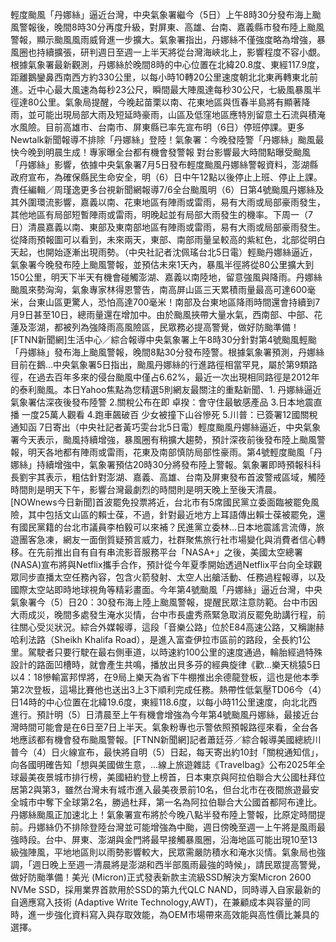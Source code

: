 輕度颱風「丹娜絲」逼近台灣，中央氣象署繼今（5日）上午8時30分發布海上颱風警報後，晚間8時30分再度升級，對屏東、高雄、台南、嘉義縣市發布陸上颱風警報，顯示颱風風雨威脅進一步擴大。氣象署指出，丹娜絲不僅強度略為增強，暴風圈也持續擴張，研判週日至週一上半天將從台灣海峽北上，影響程度不容小覷。根據氣象署最新觀測，丹娜絲於晚間8時的中心位置在北緯20.8度、東經117.9度，距離鵝鑾鼻西南西方約330公里，以每小時10轉20公里速度朝北北東再轉東北前進。近中心最大風速為每秒23公尺，瞬間最大陣風達每秒30公尺，七級風暴風半徑達80公里。氣象局提醒，今晚起苗栗以南、花東地區與恆春半島將有顯著降雨，並可能出現局部大雨及短延時豪雨，山區及低窪地區應特別留意土石流與積淹水風險。目前高雄市、台南市、屏東縣已率先宣布明（6日）停班停課。更多Newtalk新聞報導不排除「丹娜絲」登陸！氣象署：今晚發陸警「丹娜絲」颱風最快今晚到明晨生成！專家曝全台都有機會發警報 對台影響最大時間點曝受颱風「丹娜絲」影響，依據中央氣象署7月5日發布輕度颱風丹娜絲警報資料，澎湖縣政府宣布，為確保縣民生命安全，明（6）日中午12點以後停止上班、停止上課。責任編輯／周瑾逸更多台視新聞網報導7/6全台颱風明（6）日第4號颱風丹娜絲及其外圍環流影響，嘉義以南、花東地區有陣雨或雷雨，易有大雨或局部豪雨發生，其他地區有局部短暫陣雨或雷雨，明晚起並有局部大雨發生的機率。下周一（7日）清晨嘉義以南、東部及東南部地區有陣雨或雷雨，易有大雨或局部豪雨發生。從降雨預報圖可以看到，未來兩天，東部、南部雨量呈較高的紫紅色，北部從明白天起，也開始逐漸出現雨勢。（中央社記者沈佩瑤台北5日電）輕颱丹娜絲逼近，氣象署今晚發布陸上颱風警報，並預估未來1天內，暴風半徑將從80公里擴大到150公里，明天下半天有機會碰觸澎湖、嘉義以南陸地，留意強風與降雨。丹娜絲颱風來勢洶洶，氣象專家林得恩警告，南高屏山區三天累積雨量最高可達600毫米，台東山區更驚人，恐怕高達700毫米！南部及台東地區降雨時間還會持續到7月9日甚至10日，總雨量還在增加中。由於颱風挾帶大量水氣，西南部、中部、花蓮及澎湖，都被列為強降雨高風險區，民眾務必提高警覺，做好防颱準備！[FTNN新聞網]生活中心／綜合報導中央氣象署上午8時30分針對第4號颱風輕颱「丹娜絲」發布海上颱風警報，晚間8點30分發布陸警。根據氣象署預測，丹娜絲目前在鵝...中央氣象署5日指出，颱風丹娜絲的行進路徑相當罕見，屬於第9類路徑，在過去百年多來的侵台颱風中僅占6.62%，最近一次出現相同路徑是2012年的泰利颱風。本日Yahoo焦點為您精選5則網友最關注的重點新聞、1. 丹娜絲逼近 氣象署估深夜後發布陸警 2.關稅公布在即 卓揆：會守住最敏感產品 3.日本地震直播 一度25萬人觀看 4.跑車飆破百 少女被撞下山谷慘死 5.川普：已簽署12國關稅通知函 7日寄出（中央社記者黃巧雯台北5日電）輕度颱風丹娜絲逼近，中央氣象署今天表示，颱風持續增強，暴風圈有稍擴大趨勢，預計深夜前後發布陸上颱風警報，明天各地都有陣雨或雷雨，花東及南部慎防局部性豪雨。第4號輕度颱風「丹娜絲」持續增強中，氣象署預估20時30分將發布陸上警報。氣象署即時預報科科長劉宇其表示，粗估針對澎湖、嘉義、高雄、台南及屏東發布首波警戒區域，觸陸時間則是明天下午，影響台灣最劇烈的時間則是明天晚上至後天清晨。[NOWnews今日新聞]首波罷免投票將近，台北市有5席國民黨立委面臨被罷免風險，其中包括文山區的賴士葆，不過，針對最近地方上耳語傳出賴士葆被罷免，還有國民黨籍的台北市議員李柏毅可以來補？民進黨立委林...日本地震謠言流傳，旅遊團客急凍，網友一面倒質疑預言威力，社群聚焦旅行社市場變化與消費者信心轉移。在先前推出自有自有串流影音服務平台「NASA+」之後，美國太空總署 (NASA)宣布將與Netflix攜手合作，預計從今年夏季開始透過Netflix平台向全球觀眾同步直播太空任務內容，包含火箭發射、太空人出艙活動、任務過程報導，以及國際太空站即時地球視角等精彩畫面。今年第4號颱風「丹娜絲」逼近台灣，中央氣象署今（5）日20：30發布海上陸上颱風警報，提醒民眾注意防範。台中市因大雨成災，晚間多處發生淹水災情，台中市長盧秀燕緊急取消反罷免助講行程，前往關心受災狀況。綜合外媒報導，這段「音樂公路」位於E84高速公路，又稱謝赫哈利法路（Sheikh Khalifa Road），是進入富查伊拉市區前的路段，全長約1公里。駕駛者只要行駛在最右側車道，以時速約100公里的速度通過，輪胎經過特殊設計的路面凹槽時，就會產生共鳴，播放出貝多芬的經典旋律《歡...樂天桃猿5日以4：18慘輸富邦悍將，在9局上樂天為省下牛棚推出余德龍登板，這也是他本季第2次登板，這場比賽他也送出3上3下順利完成任務。熱帶性低氣壓TD06今（4）日14時的中心位置在北緯19.6度，東經118.6度，以每小時11公里速度，向北北西進行。預計明（5）日清晨至上午有機會增強為今年第4號颱風丹娜絲，最接近台灣時間可能會是在6日至7日上半天。氣象粉專也示警依照預報路徑來看，全台各地應該都有機會發布颱風警報。[FTNN新聞網]記者蕭廷芬／綜合報導美國總統川普今（4）日火線宣布，最快將自明（5）日起，每天寄出約10封「關稅通知信」，向各國明確告知「想與美國做生意，...線上旅遊雜誌《Travelbag》公布2025年全球最美夜景城市排行榜，美國紐約登上榜首，日本東京與阿拉伯聯合大公國杜拜位居第2與第3，雖然台灣未有城市進入最美夜景前10名，但台北市在夜間旅遊最安全城市中奪下全球第2名，勝過杜拜，第一名為阿拉伯聯合大公國首都阿布達比。丹娜絲颱風正加速北上！氣象署宣布將於今晚八點半發布陸上警報，比原定時間提前。丹娜絲仍不排除登陸台灣並可能增強為中颱，週日傍晚至週一上午將是風雨最強時段。台中、屏東、澎湖與金門將最早接觸暴風圈，沿海地區可能出現10至13級強陣風，平地地區則以雨勢影響較大，民眾需嚴防積水和淹水災情。氣象局也強調，「週日晚上至週一清晨將是澎湖和西半部風雨最強的時候」，請民眾提高警覺，做好防颱準備！美光 (Micron)正式發表新款主流級SSD解決方案Micron 2600 NVMe SSD，採用業界首款用於SSD的第九代QLC NAND，同時導入自家最新的自適應寫入技術 (Adaptive Write Technology,AWT)，在兼顧成本與容量的同時，進一步強化資料寫入與存取效能，為OEM市場帶來高效能與高性價比兼具的選擇。